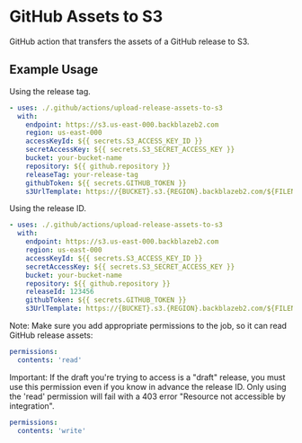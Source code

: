 # GitHub Assets to S3

GitHub action that transfers the assets of a GitHub release to S3.

## Example Usage

Using the release tag.

```yaml
- uses: ./.github/actions/upload-release-assets-to-s3
  with:
    endpoint: https://s3.us-east-000.backblazeb2.com
    region: us-east-000
    accessKeyId: ${{ secrets.S3_ACCESS_KEY_ID }}
    secretAccessKey: ${{ secrets.S3_SECRET_ACCESS_KEY }}
    bucket: your-bucket-name
    repository: ${{ github.repository }}
    releaseTag: your-release-tag
    githubToken: ${{ secrets.GITHUB_TOKEN }}
    s3UrlTemplate: https://{BUCKET}.s3.{REGION}.backblazeb2.com/${FILENAME}
```

Using the release ID.

```yaml
- uses: ./.github/actions/upload-release-assets-to-s3
  with:
    endpoint: https://s3.us-east-000.backblazeb2.com
    region: us-east-000
    accessKeyId: ${{ secrets.S3_ACCESS_KEY_ID }}
    secretAccessKey: ${{ secrets.S3_SECRET_ACCESS_KEY }}
    bucket: your-bucket-name
    repository: ${{ github.repository }}
    releaseId: 123456
    githubToken: ${{ secrets.GITHUB_TOKEN }}
    s3UrlTemplate: https://{BUCKET}.s3.{REGION}.backblazeb2.com/${FILENAME}
```

Note: Make sure you add appropriate permissions to the job, so it can read GitHub release assets:

```yaml
permissions:
  contents: 'read'
```

Important: If the draft you're trying to access is a "draft" release, you must use this permission even if you know in advance the release ID. Only using the 'read' permission will fail with a 403 error "Resource not accessible by
integration".

```yaml
permissions:
  contents: 'write'
```
